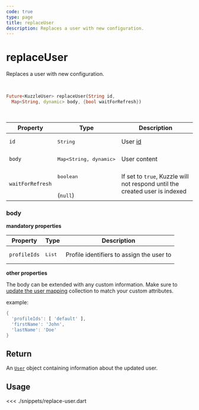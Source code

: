 ```yaml
---
code: true
type: page
title: replaceUser
description: Replaces a user with new configuration.
---
```


# replaceUser

Replaces a user with new configuration.

<br />

```dart
Future<KuzzleUser> replaceUser(String id, 
  Map<String, dynamic> body, {bool waitForRefresh})
```

<br />

| Property | Type | Description |
|--- |--- |--- |
| `id` | <pre>String</pre> | User [id](/core/2/guides/essentials/user-authentication#kuzzle-user-identifier-kuid) |
| `body` | <pre>Map<String, dynamic></pre> | User content |
| `waitForRefresh` | <pre>boolean</pre><br />(`null`) | If set to `true`, Kuzzle will not respond until the created user is indexed |

### body

**mandatory properties**

| Property | Type | Description |
| --- | --- | --- |
| `profileIds` | <pre>List<String></pre> | Profile identifiers to assign the user to |

**other properties**

The body can be extended with any custom information. 
Make sure to [update the user mapping](/sdk/dart/2/controllers/security/update-user-mapping) collection to match your custom attributes.

example:

```dart
{
  'profileIds': [ 'default' ],
  'firstName': 'John',
  'lastName': 'Doe'
}
```

## Return

An [`User`](sdk/dart/2/core-classes/user/introduction) object containing information about the updated user.

## Usage

<<< ./snippets/replace-user.dart
